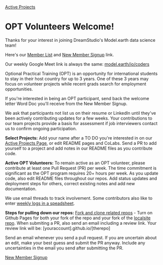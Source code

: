 [Active Projects](../../../projects)
# OPT Volunteers Welcome!

Thanks for your interest in joining DreamStudio's Model.earth data science team!

Here's our [Member List](../) and [New Member Signup](https://docs.google.com/forms/d/e/1FAIpQLScXSX0_myDcB4_Z32hpGC71PXVsMmgy_dyZPY0aPEWamyzV-w/viewform) link.

Our weekly Google Meet link is always the same: [model.earth/io/coders](https://model.earth/io/coders)

Optional Practical Training (OPT) is an opportunity for international students to stay in their host country for up to 3 years. One of these 3 years may focus on volunteer projects while recent grads search for employment opportunities.

If you're interested in being an OPT participant, send back the welcome letter Word Doc you'll receive from the New Member Signup.

<!--
**Here are some interest areas to consider including in your member signup**
OpenWebUI python backend and Docker, Javascript with eCharts visualizations  
D3 chart javascript, Leaflet map colors, International Exiobase trade data,  
Discord API pull, Python pipelines, ML Forecasting, API Feed Player React, LLMs with python, AI Image generation python, Video generation python, Supabase International trade python, DuckDB US State impacts Javascript
-->

We ask that participants not list us on their resume or LinkedIn until they've been actively contributing updates for a few weeks. Your contributions to our team projects provide a basis for assessment if job interviewers contact us to confirm ongoing participation.

**Select Projects:** Add your name after a TO DO you're interested in on our [Active Projects Page](../../../projects), or edit README pages and CoLabs. Send a PR to add yourself to a project and add notes in our README files as you contribute code.

**Active OPT Volunteers:** To remain active as an OPT volunteer, please contribute at least one Pull Request (PR) per week.  The time commitment is significant as the OPT program requires 20+ hours per week.  As you update code, also edit README files throughout our repos. Add status updates and deployment steps for others, correct existing notes and add new documentation.

We use email threads to track involvement.  Some contributors also like to enter [weekly logs in a speadsheet](https://docs.google.com/spreadsheets/d/1wvw_xsFWnYE9z8nDQqmu1m2LB5TJEfy5VLkaFuEaCfk/edit?usp=sharing).  

**Steps for pulling down our repos:** [Fork and clone related repos](../../../localsite/start/steps/) - Turn on Github Pages for both your fork of the repo and your fork of the [localsite repo](https://github.com/modelearth/localsite/). When submiting a PR, also send an email including a review link. Your review link will be: [youraccount].github.io/[therepo] 

Send an email whenever you send a pull request. If you are uncertain about an edit, make your best guess and submit the PR anyway. Include any uncertainties in the email you send after submitting the PR.

<a href="https://docs.google.com/forms/d/e/1FAIpQLScXSX0_myDcB4_Z32hpGC71PXVsMmgy_dyZPY0aPEWamyzV-w/viewform" class="btn btn-success">New Member Signup</a>
